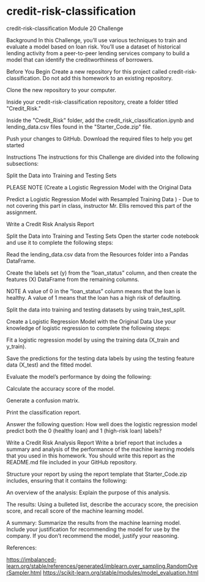 # credit-risk-classification
credit-risk-classification
Module 20 Challenge

Background
In this Challenge, you’ll use various techniques to train and evaluate a model based on loan risk. You’ll use a dataset of historical lending activity from a peer-to-peer lending services company to build a model that can identify the creditworthiness of borrowers.

Before You Begin Create a new repository for this project called credit-risk-classification. Do not add this homework to an existing repository.

Clone the new repository to your computer.

Inside your credit-risk-classification repository, create a folder titled "Credit_Risk."

Inside the "Credit_Risk" folder, add the credit_risk_classification.ipynb and lending_data.csv files found in the "Starter_Code.zip" file.

Push your changes to GitHub. Download the required files to help you get started

Instructions
The instructions for this Challenge are divided into the following subsections:

Split the Data into Training and Testing Sets

PLEASE NOTE (Create a Logistic Regression Model with the Original Data

Predict a Logistic Regression Model with Resampled Training Data ) - Due to not covering this part in class, instructor Mr. Ellis removed this part of the assignment. 

Write a Credit Risk Analysis Report

Split the Data into Training and Testing Sets Open the starter code notebook and use it to complete the following steps:

Read the lending_data.csv data from the Resources folder into a Pandas DataFrame.

Create the labels set (y) from the “loan_status” column, and then create the features (X) DataFrame from the remaining columns.

NOTE A value of 0 in the “loan_status” column means that the loan is healthy. A value of 1 means that the loan has a high risk of defaulting.

Split the data into training and testing datasets by using train_test_split.

Create a Logistic Regression Model with the Original Data Use your knowledge of logistic regression to complete the following steps:

Fit a logistic regression model by using the training data (X_train and y_train).

Save the predictions for the testing data labels by using the testing feature data (X_test) and the fitted model.

Evaluate the model’s performance by doing the following:

Calculate the accuracy score of the model.

Generate a confusion matrix.

Print the classification report.

Answer the following question: How well does the logistic regression model predict both the 0 (healthy loan) and 1 (high-risk loan) labels?

Write a Credit Risk Analysis Report Write a brief report that includes a summary and analysis of the performance of the machine learning models that you used in this homework. You should write this report as the README.md file included in your GitHub repository.

Structure your report by using the report template that Starter_Code.zip includes, ensuring that it contains the following:

An overview of the analysis: Explain the purpose of this analysis.

The results: Using a bulleted list, describe the accuracy score, the precision score, and recall score of the machine learning model.

A summary: Summarize the results from the machine learning model. Include your justification for recommending the model for use by the company. If you don’t recommend the model, justify your reasoning.

References:

https://imbalanced-learn.org/stable/references/generated/imblearn.over_sampling.RandomOverSampler.html https://scikit-learn.org/stable/modules/model_evaluation.html
